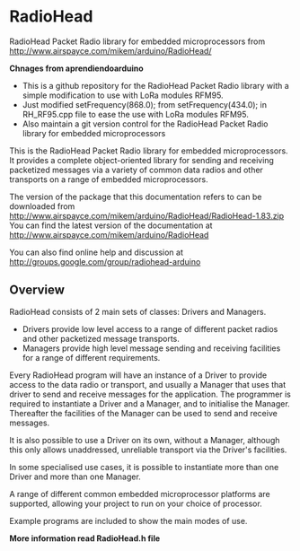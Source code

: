 # RadioHead
RadioHead Packet Radio library for embedded microprocessors from http://www.airspayce.com/mikem/arduino/RadioHead/

**Chnages from aprendiendoarduino**
- This is a github repository for the RadioHead Packet Radio library with a simple modification to use with LoRa modules RFM95.
- Just modified setFrequency(868.0); from setFrequency(434.0); in RH_RF95.cpp file to ease the use with LoRa modules RFM95.
- Also maintain a git version control for the RadioHead Packet Radio library for embedded microprocessors

This is the RadioHead Packet Radio library for embedded microprocessors.
It provides a complete object-oriented library for sending and receiving packetized messages
via a variety of common data radios and other transports on a range of embedded microprocessors.

The version of the package that this documentation refers to can be downloaded 
from http://www.airspayce.com/mikem/arduino/RadioHead/RadioHead-1.83.zip
You can find the latest version of the documentation at http://www.airspayce.com/mikem/arduino/RadioHead

You can also find online help and discussion at 
http://groups.google.com/group/radiohead-arduino

## Overview

RadioHead consists of 2 main sets of classes: Drivers and Managers.

- Drivers provide low level access to a range of different packet radios and other packetized message transports.
- Managers provide high level message sending and receiving facilities for a range of different requirements.

Every RadioHead program will have an instance of a Driver to
provide access to the data radio or transport, and usually a
Manager that uses that driver to send and receive messages for the
application. The programmer is required to instantiate a Driver
and a Manager, and to initialise the Manager. Thereafter the
facilities of the Manager can be used to send and receive
messages.

It is also possible to use a Driver on its own, without a Manager, although this only allows unaddressed, 
unreliable transport via the Driver's facilities.

In some specialised use cases, it is possible to instantiate more than one Driver and more than one Manager.

A range of different common embedded microprocessor platforms are supported, allowing your project to run
on your choice of processor.

Example programs are included to show the main modes of use.

**More information read RadioHead.h file**